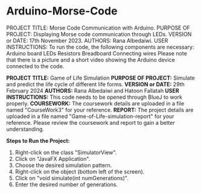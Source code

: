 # Arduino-Morse-Code

PROJECT TITLE: Morse Code Communication with Arduino.
PURPOSE OF PROJECT: Displaying Morse code communication through LEDs.
VERSION or DATE: 17th November 2023.
AUTHORS: Rana Albedaiwi.
USER INSTRUCTIONS: To run the code, the following components are necessary:
Arduino board
LEDs
Resistors
Breadboard
Connecting wires
Please note that there is a picture and a short video showing the Arduino device connected to the code.

**PROJECT TITLE:** Game of Life Simulation
**PURPOSE OF PROJECT:** Simulate and predict the life cycle of different life forms.
**VERSION or DATE:** 29th February 2024
**AUTHORS:** Rana Albedaiwi and Hatoon Fallatah
**USER INSTRUCTIONS:** This code needs to be opened through BlueJ to work properly.
**COURSEWORK:** The coursework details are uploaded in a file named "CourseWork3" for your reference.
**REPORT:** The project details are uploaded in a file named "Game-of-Life-simulation-report" for your reference. Please review the coursework and report to gain a better understanding.

**Steps to Run the Project:**
1. Right-click on the class "SimulatorView".
2. Click on "JavaFX Application".
3. Choose the desired simulation pattern.
4. Right-click on the object (bottom left of the screen).
5. Click on "void simulate(int numGenerations)".
6. Enter the desired number of generations.
